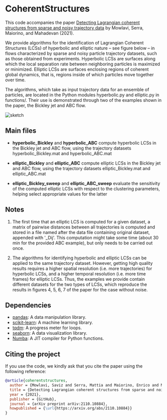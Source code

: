 # CoherentStructures

This code accompanies the paper [Detecting Lagrangian coherent structures from sparse and noisy trajectory data](https://arxiv.org/abs/2110.10884) by Mowlavi, Serra, Maiorino, and Mahadevan (2021).

We provide algorithms for the identification of Lagrangian Coherent Structures (LCSs) of hyperbolic and elliptic nature – see figure below – in flows characterized by sparse and noisy particle trajectory datasets, such as those obtained from experiments. Hyperbolic LCSs are surfaces along which the local separation rate between neighboring particles is maximized or minimized. Elliptic LCSs are surfaces enclosing regions of coherent global dynamics, that is, regions inside of which particles move together over time.

The algorithms, which take as input trajectory data for an ensemble of particles, are located in the Python modules hyperbolic.py and elliptic.py in functions/. Their use is demonstrated through two of the examples shown in the paper, the Bickley jet and ABC flow.

![sketch](./sketch.png)

## Main files

* **hyperbolic_Bickley** and **hyperbolic_ABC** compute hyperbolic LCSs in the Bickley jet and ABC flow, using the trajectory datasets hyperbolic_Bickley.mat and hyperbolic_ABC.mat

* **elliptic_Bickley** and **elliptic_ABC** compute elliptic LCSs in the Bickley jet and ABC flow, using the trajectory datasets elliptic_Bickley.mat and elliptic_ABC.mat

* **elliptic_Bickley_sweep** and **elliptic_ABC_sweep** evaluate the sensitivity of the computed elliptic LCSs with respect to the clustering parameters, helping select appropriate values for the latter

## Notes

1. The first time that an elliptic LCS is computed for a given dataset, a matrix of pairwise distances between all trajectories is computed and stored in a file named after the data file containing original dataset, appended with '_Dij'. This computation might take some time (about 30 min for the provided ABC example), but only needs to be carried out once.

2. The algorithms for identifying hyperbolic and elliptic LCSs can be applied to the same trajectory dataset. However, getting high quality results requires a higher spatial resolution (i.e. more trajectories) for hyperbolic LCSs, and a higher temporal resolution (i.e. more time frames) for elliptic LCSs. Thus, the examples we provide contain different datasets for the two types of LCSs, which reproduce the results in figures 4, 5, 6, 7 of the paper for the case without noise.

## Dependencies

* [pandas](https://pandas.pydata.org): A data manipulation library.
* [scikit-learn](https://scikit-learn.org/): A machine learning library.
* [tqdm](https://pypi.org/project/tqdm/): A progress meter for loops.
* [seaborn](https://pypi.org/project/tqdm/): A data visualization library.
* [Numba](https://numba.pydata.org): A JIT compiler for Python functions.

## Citing the project

If you use the code, we kindly ask that you cite the paper using the following reference:

```bibtex
@article{coherentstructures,
  author = {Mowlavi, Saviz and Serra, Mattia and Maiorino, Enrico and Mahadevan, L},
  title = {Detecting Lagrangian coherent structures from sparse and noisy trajectory data},
  year = {2021},
  publisher = {GitHub},
  journal = {arXiv preprint arXiv:2110.10884},
  howpublished = {\url{https://arxiv.org/abs/2110.10884}}
}
```
